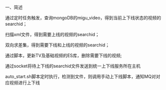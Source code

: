 一、简述

通过定时任务触发，查询mongoDB的migu_video，得到当前上下线状态的视频的searchid；

扫描xml文件，得到需要上线的视频的searchid；

双向求差集，得到需要下线和上线的视频的searchid；

通过脚本，更新TV及基础视频的ES库，删除需要下线的视频;

通过socket将待上下线的searchid文件发送到统一上下线服务所在主机

auto_start.sh脚本定时执行，检测到文件，则调用手动上下线脚本，通知MQ对对应视频进行上下线
